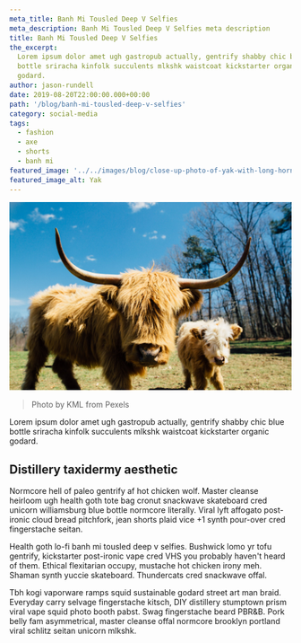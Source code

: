 ```yaml
---
meta_title: Banh Mi Tousled Deep V Selfies
meta_description: Banh Mi Tousled Deep V Selfies meta description
title: Banh Mi Tousled Deep V Selfies
the_excerpt:
  Lorem ipsum dolor amet ugh gastropub actually, gentrify shabby chic blue
  bottle sriracha kinfolk succulents mlkshk waistcoat kickstarter organic
  godard.
author: jason-rundell
date: 2019-08-20T22:00:00.000+00:00
path: '/blog/banh-mi-tousled-deep-v-selfies'
category: social-media
tags:
  - fashion
  - axe
  - shorts
  - banh mi
featured_image: '../../images/blog/close-up-photo-of-yak-with-long-horns-2382741.jpg'
featured_image_alt: Yak
---
```


![Yak](../../images/blog/close-up-photo-of-yak-with-long-horns-2382741.jpg)

> Photo by KML from Pexels

Lorem ipsum dolor amet ugh gastropub actually, gentrify shabby chic blue bottle
sriracha kinfolk succulents mlkshk waistcoat kickstarter organic godard.

## Distillery taxidermy aesthetic

Normcore hell of paleo gentrify af hot chicken wolf. Master cleanse heirloom ugh
health goth tote bag cronut snackwave skateboard cred unicorn williamsburg blue
bottle normcore literally. Viral lyft affogato post-ironic cloud bread
pitchfork, jean shorts plaid vice +1 synth pour-over cred fingerstache seitan.

Health goth lo-fi banh mi tousled deep v selfies. Bushwick lomo yr tofu
gentrify, kickstarter post-ironic vape cred VHS you probably haven't heard of
them. Ethical flexitarian occupy, mustache hot chicken irony meh. Shaman synth
yuccie skateboard. Thundercats cred snackwave offal.

Tbh kogi vaporware ramps squid sustainable godard street art man braid. Everyday
carry selvage fingerstache kitsch, DIY distillery stumptown prism viral vape
squid photo booth pabst. Swag fingerstache beard PBR&B. Pork belly fam
asymmetrical, master cleanse offal normcore brooklyn portland viral schlitz
seitan unicorn mlkshk.
